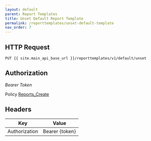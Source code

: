 ```yaml
---
layout: default
parent: Report Templates
title: Unset Default Report Template
permalink: /reporttemplates/unset-default-template
nav_order: 7
---
```


## HTTP Request
```
PUT {{ site.main_api_base_url }}/reporttemplates/v1/default/unset
```
## Authorization

*Bearer Token*

Policy
[Reports_Create]({{site.url}}{{site.baseurl}}/authentication/policies#reports_create)

## Headers

| Key     | Value        |
| ----------- | ----------- |
| Authorization | Bearer {token}      |
